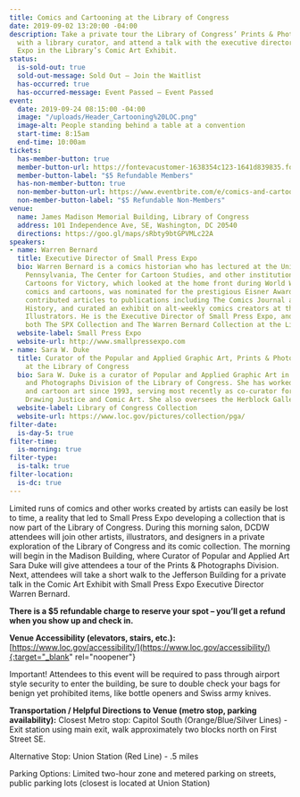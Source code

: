 ```yaml
---
title: Comics and Cartooning at the Library of Congress
date: 2019-09-02 13:20:00 -04:00
description: Take a private tour the Library of Congress’ Prints & Photographs Division
  with a library curator, and attend a talk with the executive director of Small Press
  Expo in the Library’s Comic Art Exhibit.
status:
  is-sold-out: true
  sold-out-message: Sold Out — Join the Waitlist
  has-occurred: true
  has-occurred-message: Event Passed — Event Passed
event:
  date: 2019-09-24 08:15:00 -04:00
  image: "/uploads/Header_Cartooning%20LOC.png"
  image-alt: People standing behind a table at a convention
  start-time: 8:15am
  end-time: 10:00am
tickets:
  has-member-button: true
  member-button-url: https://fontevacustomer-1638354c123-1641d839835.force.com/services/oauth2/authorize?client_id=3MVG9nthuDc9owbcOq7_07W.HriOQQPWTbMkrpOla.ajDQlTHf4_uby_mhwylcX.mJBU2O2SppTiZMS0J_HJd&response_type=code&redirect_uri=https://ikit.aiga.org/ikit_national_util/ikit-national-util-sso-redirect/&state=https%3A%2F%2Fdc.aiga.org%2Fevent%2Fcomics-and-cartooning-at-the-library-of-congress%2F%3Fredirect_source%3Deventbrite_register
  member-button-label: "$5 Refundable Members"
  has-non-member-button: true
  non-member-button-url: https://www.eventbrite.com/e/comics-and-cartooning-at-the-library-of-congress-tickets-71304974097
  non-member-button-label: "$5 Refundable Non-Members"
venue:
  name: James Madison Memorial Building, Library of Congress
  address: 101 Independence Ave, SE, Washington, DC 20540
  directions: https://goo.gl/maps/sRbty9btGPVMLc22A
speakers:
- name: Warren Bernard
  title: Executive Director of Small Press Expo
  bio: Warren Bernard is a comics historian who has lectured at the University of
    Pennsylvania, The Center for Cartoon Studies, and other institutions. His book
    Cartoons for Victory, which looked at the home front during World War Two through
    comics and cartoons, was nominated for the prestigious Eisner Award. Warren has
    contributed articles to publications including The Comics Journal and Military
    History, and curated an exhibit on alt-weekly comics creators at the Society of
    Illustrators. He is the Executive Director of Small Press Expo, and established
    both The SPX Collection and The Warren Bernard Collection at the Library of Congress.
  website-label: Small Press Expo
  website-url: http://www.smallpressexpo.com
- name: Sara W. Duke
  title: Curator of the Popular and Applied Graphic Art, Prints & Photographs Division
    at the Library of Congress
  bio: Sara W. Duke is a curator of Popular and Applied Graphic Art in the Prints
    and Photographs Division of the Library of Congress. She has worked with caricature
    and cartoon art since 1993, serving most recently as co-curator for the exhibitions
    Drawing Justice and Comic Art. She also oversees the Herblock Gallery.
  website-label: Library of Congress Collection
  website-url: https://www.loc.gov/pictures/collection/pga/
filter-date:
  is-day-5: true
filter-time:
  is-morning: true
filter-type:
  is-talk: true
filter-location:
  is-dc: true
---
```


Limited runs of comics and other works created by artists can easily be lost to time, a reality that led to Small Press Expo developing a collection that is now part of the Library of Congress. During this morning salon, DCDW attendees will join other artists, illustrators, and designers in a private exploration of the Library of Congress and its comic collection. The morning will begin in the Madison Building, where Curator of Popular and Applied Art Sara Duke will give attendees a tour of the Prints & Photographs Division. Next, attendees will take a short walk to the Jefferson Building for a private talk in the Comic Art Exhibit with Small Press Expo Executive Director Warren Bernard.

**There is a $5 refundable charge to reserve your spot – you’ll get a refund when you show up and check in.**

**Venue Accessibility (elevators, stairs, etc.):**
[https://www.loc.gov/accessibility/](https://www.loc.gov/accessibility/){:target="_blank" rel="noopener"}

Important! Attendees to this event  will be required to pass through airport style security to enter the building, be sure to double check your bags for benign yet prohibited items, like bottle openers and Swiss army knives.

**Transportation / Helpful Directions to Venue (metro stop, parking availability):**
Closest Metro stop: Capitol South (Orange/Blue/Silver Lines) - Exit station using main exit, walk approximately two blocks north on First Street SE.

Alternative Stop: Union Station (Red Line) - .5 miles

Parking Options: Limited two-hour zone and metered parking on streets, public parking lots (closest is located at Union Station)